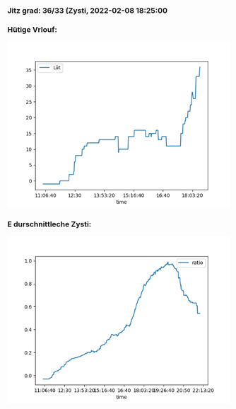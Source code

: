 ### Jitz grad: 36/33 (Zysti, 2022-02-08 18:25:00

### Hütige Vrlouf:
![Graph](Today.png)

### E durschnittleche Zysti:
![Graph](Zysti.png)